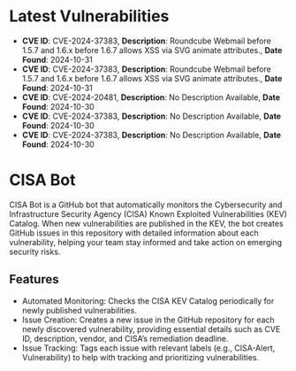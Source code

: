 
# Latest Vulnerabilities
- **CVE ID**: CVE-2024-37383, **Description**: Roundcube Webmail before 1.5.7 and 1.6.x before 1.6.7 allows XSS via SVG animate attributes., 
**Date Found**: 2024-10-31
- **CVE ID**: CVE-2024-37383, **Description**: Roundcube Webmail before 1.5.7 and 1.6.x before 1.6.7 allows XSS via SVG animate attributes., 
**Date Found**: 2024-10-31
- **CVE ID**: CVE-2024-20481, **Description**: No Description Available, 
**Date Found**: 2024-10-30
- **CVE ID**: CVE-2024-37383, **Description**: No Description Available, 
**Date Found**: 2024-10-30
- **CVE ID**: CVE-2024-37383, **Description**: No Description Available, 
**Date Found**: 2024-10-30

# CISA Bot

CISA Bot is a GitHub bot that automatically monitors the Cybersecurity and Infrastructure Security Agency (CISA) Known Exploited Vulnerabilities (KEV) Catalog. When new vulnerabilities are published in the KEV, the bot creates GitHub issues in this repository with detailed information about each vulnerability, helping your team stay informed and take action on emerging security risks.

## Features

- Automated Monitoring: Checks the CISA KEV Catalog periodically for newly published vulnerabilities.
- Issue Creation: Creates a new issue in the GitHub repository for each newly discovered vulnerability, providing essential details such as CVE ID, description, vendor, and CISA’s remediation deadline.
- Issue Tracking: Tags each issue with relevant labels (e.g., CISA-Alert, Vulnerability) to help with tracking and prioritizing vulnerabilities.
